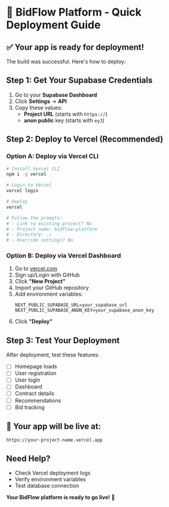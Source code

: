 # 🚀 BidFlow Platform - Quick Deployment Guide

## ✅ Your app is ready for deployment!

The build was successful. Here's how to deploy:

## Step 1: Get Your Supabase Credentials

1. Go to your **Supabase Dashboard**
2. Click **Settings** → **API**
3. Copy these values:
   - **Project URL** (starts with `https://`)
   - **anon public** key (starts with `eyJ`)

## Step 2: Deploy to Vercel (Recommended)

### Option A: Deploy via Vercel CLI
```bash
# Install Vercel CLI
npm i -g vercel

# Login to Vercel
vercel login

# Deploy
vercel

# Follow the prompts:
# - Link to existing project? No
# - Project name: bidflow-platform
# - Directory: ./
# - Override settings? No
```

### Option B: Deploy via Vercel Dashboard
1. Go to [vercel.com](https://vercel.com)
2. Sign up/Login with GitHub
3. Click **"New Project"**
4. Import your GitHub repository
5. Add environment variables:
   ```
   NEXT_PUBLIC_SUPABASE_URL=your_supabase_url
   NEXT_PUBLIC_SUPABASE_ANON_KEY=your_supabase_anon_key
   ```
6. Click **"Deploy"**

## Step 3: Test Your Deployment

After deployment, test these features:
- [ ] Homepage loads
- [ ] User registration
- [ ] User login
- [ ] Dashboard
- [ ] Contract details
- [ ] Recommendations
- [ ] Bid tracking

## 🎯 Your app will be live at:
`https://your-project-name.vercel.app`

## Need Help?
- Check Vercel deployment logs
- Verify environment variables
- Test database connection

**Your BidFlow platform is ready to go live!** 🚀
